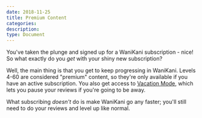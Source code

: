 ```yaml
---
date: 2018-11-25
title: Premium Content
categories:
description:
type: Document
---
```

You've taken the plunge and signed up for a WaniKani subscription - nice! So what exactly do you _get_ with your shiny new subscription?

Well, the main thing is that you get to keep progressing in WaniKani. Levels 4-60 are considered "premium" content, so they're only available if you have an active subscription. You also get access to [Vacation Mode](https://www.wanikani.com/settings/account), which lets you pause your reviews if you're going to be away.

What subscribing _doesn't_ do is make WaniKani go any faster; you'll still need to do your reviews and level up like normal.
